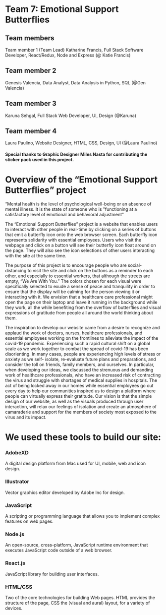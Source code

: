 # Team 7: Emotional Support Butterflies 

## Team members
Team member 1 (Team Lead)
Katharine Francis, Full Stack Software Developer, React/Redux, Node and Express (@ Katie Francis)

## Team member 2
Genesis Valencia, Data Analyst, Data Analysis in Python, SQL 
(@Gen Valencia)

## Team member 3
Karuna Sehgal, Full Stack Web Developer, UI, Design 
(@Karuna)

## Team member 4
Laura Paulino, Website Designer, HTML, CSS, Design, UI 
(@Laura Paulino)

#### Special thanks to Graphic Designer Miles Nasta for contributing the sticker pack used in this project.

# Overview of the “Emotional Support Butterflies” project
“Mental health is the level of psychological well-being or an absence of mental illness. It is the state of someone who is "functioning at a satisfactory level of emotional and behavioral adjustment"

The “Emotional Support Butterflies” project is a website that enables users to interact with other people in real-time by clicking on a series of buttons that emit a butterfly icon onto the web browser screen. Each butterfly icon represents solidarity with essential employees. Users who visit the webpage and click on a button will see their butterfly icon float around on the page. They will also see the icon selections of other users interacting with the site at the same time. 

The purpose of this project is to encourage people who are social-distancing to visit the site and click on the buttons as a reminder to each other, and especially to essential workers, that although the streets are empty, “We Are With You.” The colors chosen for each visual were specifically selected to exude a sense of peace and tranquility in order to ensure that the display will be calming for the person viewing it or interacting with it. We envision that a healthcare care professional might open the page on their laptop and leave it running in the background while they work, all the while benefiting from the overflow of butterflies and visual expressions of gratitude from people all around the world thinking about them.

The inspiration to develop our website came from a desire to recognize and applaud the work of doctors, nurses, healthcare professionals, and essential employees working on the frontlines to alleviate the impact of the covid-19 pandemic. Experiencing such a rapid cultural shift on a global scale as we work together to combat the spread of covid-19 has been disorienting. In many cases, people are experiencing high levels of stress or anxiety as we self- isolate, re-evaluate future plans and preparations, and consider the toll on friends, family members, and ourselves. In particular, when developing our ideas, we discussed the strenuous and demanding work of healthcare professionals, who have an increased risk of contracting the virus and struggle with shortages of medical supplies in hospitals. The act of being locked away in our homes while essential employees go out every day to help our communities inspired us to design a platform where people can virtually express their gratitude. Our vision is that the simple design of our website, as well as the visuals produced through user interaction, will relax our feelings of isolation and create an atmosphere of camaraderie and support for the members of society most exposed to the virus and its impact.

# We used these tools to build our site:
### AdobeXD
A digital design platform from Mac used for UI, mobile, web and icon design. 
 
### Illustrator
Vector graphics editor developed by Adobe Inc for design.
 
### JavaScript
A scripting or programming language that allows you to implement complex features on web pages.
 
### Node.js
An open-source, cross-platform, JavaScript runtime environment that executes JavaScript code outside of a web browser. 
  
### React.js
JavaScript library for building user interfaces.
 
### HTML/CSS
Two of the core technologies for building Web pages. HTML provides the structure of the page, CSS the (visual and aural) layout, for a variety of devices.
